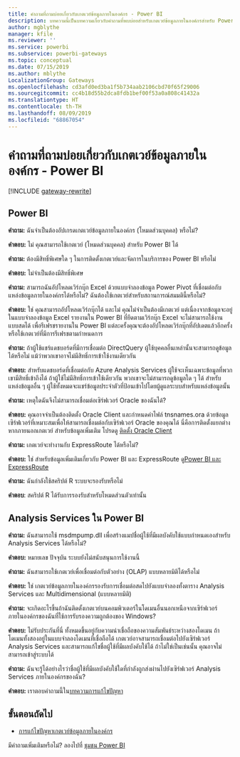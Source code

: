 ```yaml
---
title: คำถามที่ถามบ่อยเกี่ยวกับเกตเวย์ข้อมูลภายในองค์กร - Power BI
description: บทความนี้เป็นบทความเกี่ยวกับคำถามที่พบบ่อยสำหรับเกตเวย์ข้อมูลภายในองค์กรสำหรับ Power BI บทความนี้รวบรวมคำถามที่พบบ่อยสำหรับเกตเวย์ที่ใช้ใน Power BI ไว้ในที่เดียว
author: mgblythe
manager: kfile
ms.reviewer: ''
ms.service: powerbi
ms.subservice: powerbi-gateways
ms.topic: conceptual
ms.date: 07/15/2019
ms.author: mblythe
LocalizationGroup: Gateways
ms.openlocfilehash: cd3afd0ed3ba1f5b734aab2106cbd70f65f29006
ms.sourcegitcommit: cc4b18d55b2dca8fdb1bef00f53a0a808c41432a
ms.translationtype: HT
ms.contentlocale: th-TH
ms.lasthandoff: 08/09/2019
ms.locfileid: "68867054"
---
```

# <a name="on-premises-data-gateway-faq---power-bi"></a>คำถามที่ถามบ่อยเกี่ยวกับเกตเวย์ข้อมูลภายในองค์กร - Power BI

[!INCLUDE [gateway-rewrite](includes/gateway-rewrite.md)]

## <a name="power-bi"></a>Power BI

**คำถาม:** ฉันจำเป็นต้องอัปเกรดเกตเวย์ข้อมูลภายในองค์กร (โหมดส่วนบุคคล) หรือไม่?

**คำตอบ:** ไม่ คุณสามารถใช้เกตเวย์ (โหมดส่วนบุคคล) สำหรับ Power BI ได้

**คำถาม:** ต้องมีสิทธิ์พิเศษใด ๆ ในการติดตั้งเกตเวย์และจัดการในบริการของ Power BI หรือไม่

**คำตอบ:** ไม่จำเป็นต้องมีสิทธิ์พิเศษ

**คำถาม:** สามารถฉันอัปโหลดเวิร์กบุ๊ก Excel ด้วยแบบจำลองข้อมูล Power Pivot ที่เชื่อมต่อกับแหล่งข้อมูลภายในองค์กรได้หรือไม่? ฉันต้องใช้เกตเวย์สำหรับสถานการณ์สมมตินี้หรือไม่? 

**คำตอบ:** ใช่ คุณสามารถอัปโหลดเวิร์กบุ๊กได้ และไม่ คุณไม่จำเป็นต้องมีเกตเวย์ แต่เนื่องจากข้อมูลจะอยู่ในแบบจำลองข้อมูล Excel รายงานใน Power BI ที่ยึดตามเวิร์กบุ๊ก Excel จะไม่สามารถใช้งานแบบสดได้ เพื่อรีเฟรชรายงานใน Power BI แต่ละครั้งคุณจะต้องอัปโหลดเวิร์กบุ๊กที่อัปเดตแล้วอีกครั้ง หรือใช้เกตเวย์ที่มีการรีเฟรชตามกำหนดการ

**คำถาม:** ถ้าผู้ใช้แชร์แดชบอร์ดที่มีการเชื่อมต่อ DirectQuery ผู้ใช้บุคคลอื่นเหล่านั้นจะสามารถดูข้อมูลได้หรือไม่ แม้ว่าพวกเขาอาจไม่มีสิทธิ์การเข้าใช้งานเดียวกัน 

**คำตอบ:** สำหรับแดชบอร์ดที่เชื่อมต่อกับ Azure Analysis Services ผู้ใช้จะเห็นเฉพาะข้อมูลที่พวกเขามีสิทธิ์เข้าถึงได้ ถ้าผู้ใช้ไม่มีสิทธิ์การเข้าใช้เดียวกัน พวกเขาจะไม่สามารถดูข้อมูลใด ๆ ได้ สำหรับแหล่งข้อมูลอื่น ๆ ผู้ใช้ทั้งหมดจะแชร์ข้อมูลประจำตัวที่ป้อนเข้าไปโดยผู้ดูแลระบบสำหรับแหล่งข้อมูลนั้น

**คำถาม:** เหตุใดฉันจึงไม่สามารถเชื่อมต่อเซิร์ฟเวอร์ Oracle ของฉันได้? 

**คำตอบ:** คุณอาจจำเป็นต้องติดตั้ง Oracle Client และกำหนดค่าไฟล์ tnsnames.ora ด้วยข้อมูลเซิร์ฟเวอร์ที่เหมาะสมเพื่อให้สามารถเชื่อมต่อกับเซิร์ฟเวอร์ Oracle ของคุณได้ นี่คือการติดตั้งแยกต่างหากภายนอกเกตเวย์ สำหรับข้อมูลเพิ่มเติม โปรดดู [ติดตั้ง Oracle Client](service-gateway-onprem-manage-oracle.md#install-the-oracle-client)

**คำถาม:** เกตเวย์จะทำงานกับ ExpressRoute ได้หรือไม่? 

**คำตอบ:** ใช่ สำหรับข้อมูลเพิ่มเติมเกี่ยวกับ Power BI และ ExpressRoute ดู[Power BI และ ExpressRoute](service-admin-power-bi-expressroute.md)

**คำถาม:** ฉันกำลังใช้สคริปต์ R ระบบจะรองรับหรือไม่

**คำตอบ**: สคริปต์ R ได้รับการรองรับสำหรับโหมดส่วนตัวเท่านั้น

## <a name="analysis-services-in-power-bi"></a>Analysis Services ใน Power BI

**คำถาม:** ฉันสามารถใช้ msdmpump.dll เพื่อสร้างแมปชื่อผู้ใช้ที่มีผลบังคับใช้แบบกำหนดเองสำหรับ Analysis Services ได้หรือไม่? 

**คำตอบ:** หมายเลข ปัจจุบัน ระบบยังไม่สนับสนุนการใช้งานนี้

**คำถาม:** ฉันสามารถใช้เกตเวย์เพื่อเชื่อมต่อกับตัวอย่าง (OLAP) แบบหลายมิติได้หรือไม่ 

**คำตอบ:** ใช่ เกตเวย์ข้อมูลภายในองค์กรรองรับการเชื่อมต่อสดไปยังแบบจำลองทั้งตาราง Analysis Services และ Multidimensional (แบบหลายมิติ)

**คำถาม:** จะเกิดอะไรขึ้นถ้าฉันติดตั้งเกตเวย์บนคอมพิวเตอร์ในโดเมนอื่นนอกเหนือจากเซิร์ฟเวอร์ภายในองค์กรของฉันที่ใช้การรับรองความถูกต้องของ Windows? 

**คำตอบ:** ไม่รับประกันที่นี่ ทั้งหมดขึ้นอยู่กับความน่าเชื่อถือของความสัมพันธ์ระหว่างสองโดเมน ถ้าโดเมนทั้งสองอยู่ในแบบจำลองโดเมนที่เชื่อถือได้ เกตเวย์อาจสามารถเชื่อมต่อไปยังเซิร์ฟเวอร์ Analysis Services และสามารถแก้ไขชื่อผู้ใช้ที่มีผลบังคับใช้ได้ ถ้าไม่ใช่เป็นเช่นนั้น คุณอาจไม่สามารถเข้าสู่ระบบได้

**คำถาม:** ฉันจะรู้ได้อย่างไรว่าชื่อผู้ใช้ที่มีผลบังคับใช้ใดที่กำลังถูกส่งผ่านไปยังเซิร์ฟเวอร์ Analysis Services ภายในองค์กรของฉัน? 

**คำตอบ:** เราตอบคำถามนี้ใน[บทความการแก้ไขปัญหา](service-gateway-onprem-tshoot.md)

## <a name="next-steps"></a>ขั้นตอนถัดไป

* [การแก้ไขปัญหาเกตเวย์ข้อมูลภายในองค์กร](/data-integration/gateway/service-gateway-tshoot)

มีคำถามเพิ่มเติมหรือไม่? ลองไปที่ [ชุมชน Power BI](http://community.powerbi.com/)

